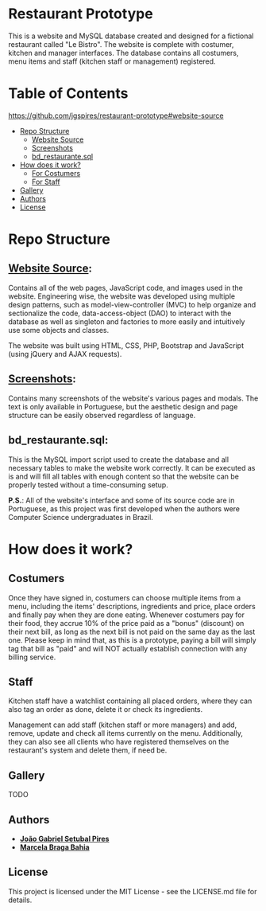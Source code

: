 # Restaurant Prototype

This is a website and MySQL database created and designed for a fictional restaurant called "Le Bistro". The website is complete with costumer, kitchen and manager interfaces. The database contains all costumers, menu items and staff (kitchen staff or management) registered.

# Table of Contents
https://github.com/jgspires/restaurant-prototype#website-source
* [Repo Structure](https://github.com/jgspires/restaurant-prototype#repo-structure)
  * [Website Source](https://github.com/jgspires/restaurant-prototype#website-source)
  * [Screenshots](https://github.com/jgspires/restaurant-prototype#screenshots)
  * [bd_restaurante.sql](https://github.com/jgspires/restaurant-prototype#bd_restaurantesql)
* [How does it work?](https://github.com/jgspires/restaurant-prototype#how-does-it-work)
  * [For Costumers](https://github.com/jgspires/restaurant-prototype#costumers)
  * [For Staff](https://github.com/jgspires/restaurant-prototype#staff)
* [Gallery](https://github.com/jgspires/restaurant-prototype#gallery)
* [Authors](https://github.com/jgspires/restaurant-prototype#authors)
* [License](https://github.com/jgspires/restaurant-prototype#license)

# Repo Structure

## [**Website Source**](https://github.com/jgspires/restaurant-prototype/tree/main/Website%20Source):

Contains all of the web pages, JavaScript code, and images used in the website. Engineering wise, the website was developed using multiple design patterns, such as model-view-controller (MVC) to help organize and sectionalize the code, data-access-object (DAO) to interact with the database as well as singleton and factories to more easily and intuitively use some objects and classes.

The website was built using HTML, CSS, PHP, Bootstrap and JavaScript (using jQuery and AJAX requests).

## [**Screenshots**](https://github.com/jgspires/restaurant-prototype/tree/main/Screenshots):

Contains many screenshots of the website's various pages and modals.
The text is only available in Portuguese, but the aesthetic design and page structure can be easily observed regardless of language.

## **bd_restaurante.sql**:

This is the MySQL import script used to create the database and all necessary tables to make the website work correctly. It can be executed as is and will fill all tables with enough content so that the website can be properly tested without a time-consuming setup.

**P.S.**: All of the website's interface and some of its source code are in Portuguese, as this project was first developed when the authors were Computer Science undergraduates in Brazil.

# How does it work?

## Costumers

Once they have signed in, costumers can choose multiple items from a menu, including the items' descriptions, ingredients and price, place orders and finally pay when they are done eating.
Whenever costumers pay for their food, they accrue 10% of the price paid as a "bonus" (discount) on their next bill, as long as the next bill is not paid on the same day as the last one. Please keep in mind that, as this is a prototype, paying a bill will simply tag that bill as "paid" and will NOT actually establish connection with any billing service.

## Staff

Kitchen staff have a watchlist containing all placed orders, where they can also tag an order as done, delete it or check its ingredients.

Management can add staff (kitchen staff or more managers) and add, remove, update and check all items currently on the menu. Additionally, they can also see all clients who have registered themselves on the restaurant's system and delete them, if need be.

## Gallery

TODO

## Authors

* [**João Gabriel Setubal Pires**](https://github.com/jgspires)
* [**Marcela Braga Bahia**](https://github.com/mrssolarisdev)

## License

This project is licensed under the MIT License - see the LICENSE.md file for details.
